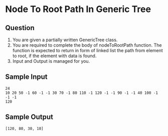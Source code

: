 # Node To Root Path In Generic Tree

## Question
1. You are given a partially written GenericTree class.
2. You are required to complete the body of nodeToRootPath function. The function is expected to return in form of linked list the path from element to root, if the element with data is found.
3. Input and Output is managed for you.

## Sample Input

```
24
10 20 50 -1 60 -1 -1 30 70 -1 80 110 -1 120 -1 -1 90 -1 -1 40 100 -1 -1 -1
120
```

## Sample Output

```
[120, 80, 30, 10]
```